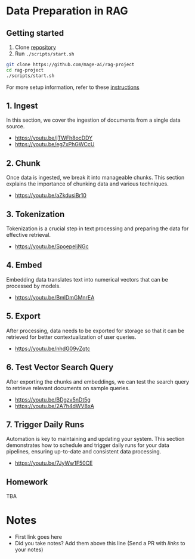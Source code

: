 # Data Preparation in RAG

## Getting started

1. Clone [repository](https://github.com/mage-ai/rag-project)
1. Run `./scripts/start.sh`

```bash
git clone https://github.com/mage-ai/rag-project
cd rag-project
./scripts/start.sh
```

For more setup information, refer to these [instructions](https://docs.mage.ai/getting-started/setup#docker-compose-template)


## 1. Ingest

In this section, we cover the ingestion of documents from a single data source.

- https://youtu.be/jTWFh8ocDDY
- https://youtu.be/eg7xPhGWCcU


## 2. Chunk

Once data is ingested, we break it into manageable chunks.
This section explains the importance of chunking data and various techniques.

- https://youtu.be/aZkdusiBr10


## 3. Tokenization

Tokenization is a crucial step in text processing and preparing the data for effective retrieval.

- https://youtu.be/SpoepeljNGc


## 4. Embed

Embedding data translates text into numerical vectors that can be processed by models.

- https://youtu.be/BmlDmGMnrEA


## 5. Export

After processing, data needs to be exported for storage so that it can be retrieved for better contextualization of user queries.

- https://youtu.be/nhdG09vZqtc


## 6. Test Vector Search Query

After exporting the chunks and embeddings, we can test the search query to retrieve relevant documents on sample queries.

- https://youtu.be/BDgzv5nDt5g
- https://youtu.be/2A7h4dWV8xA


## 7. Trigger Daily Runs

Automation is key to maintaining and updating your system.
This section demonstrates how to schedule and trigger daily runs for your data pipelines, ensuring up-to-date and consistent data processing.

- https://youtu.be/7JyWw1F50CE



## Homework

TBA

# Notes

* First link goes here
* Did you take notes? Add them above this line (Send a PR with *links* to your notes)
